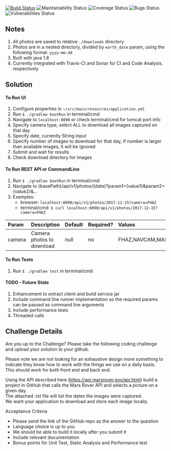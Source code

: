 [![Build Status](https://travis-ci.org/varararun/MarsRoverPhotoDownloader.svg?branch=master)](https://travis-ci.org/varararun/MarsRoverPhotoDownloader)
![Maintainability Status](https://sonarcloud.io/api/project_badges/measure?project=MarsRoverPhotoDownloader&metric=sqale_rating)
![Coverage Status](https://sonarcloud.io/api/project_badges/measure?project=MarsRoverPhotoDownloader&metric=coverage)
![Bugs Status](https://sonarcloud.io/api/project_badges/measure?project=MarsRoverPhotoDownloader&metric=bugs)
![Vulnerabilities Status](https://sonarcloud.io/api/project_badges/measure?project=MarsRoverPhotoDownloader&metric=vulnerabilities)

## Notes
<!--
0. to run sonar report:
 ./gradlew sonarqube   -Dsonar.organization=vararun-github   -Dsonar.host.url=https://sonarcloud.io   -Dsonar.login=b508158c5f2ad698df6785b9608b2906dc37628d -Dsonar.sources=src -Dsonar.java.binaries=build/classes -Dsonar.java.libraries=gradle/**/*.jar -Dsonar.test.inclusions=src/test/** -Dsonar.exclusions=src/test/**
 https://sonarcloud.io/dashboard?id=MarsRoverPhotoDownloader
-->
1. All photos are saved to relative `./downloads` directory
2. Photos are in a nested directory, divided by `earth_date` param, using the following format: `yyyy-mm-dd` 
3. Built with java 1.8
4. Currently integrated with Travis-CI and Sonar for CI and Code Analysis, respectively

## Solution

#### To Run UI
1. Configure properties in `~/src/main/resources/application.yml`
2. Run `$ ./gradlew bootRun` in terminal/cmd
3. Navigate to `localhost:8090` or check terminal/cmd for tomcat port info
4. Specify camera type, select ALL to download all images captured on that day
5. Specify date, currently String input
6. Specify number of images to download for that day, if number is larger than available images, it will be ignored
8. Submit and wait for results
9. Check download directory for images

#### To Run REST API or CommandLine
1. Run `$ ./gradlew bootRun` in terminal/cmd
2. Navigate to {basePath}/api/v1/photos/{date}?param1={value1}&param2={value2}&...
3. Examples: 
	- browser: `localhost:8090/api/v1/photos/2017-12-15?camera=FHAZ`
	- terminal/cmd: `$ curl localhost:8090/api/v1/photos/2017-12-15?camera=FHAZ`

| Param    | Description                           | Default | Required? | Values                                    |
|:---------|:--------------------------------------|:--------|:----------|:------------------------------------------|
| camera   | Camera photos to download             | null    | no        | FHAZ,NAVCAM,MAST,CHEMCAM,MAHLI,MARDI,RHAZ |

#### To Run Tests
1. Run `$ ./gradlew test` in terminal/cmd

#### TODO - Future State
1. Enhancement to extract client and build service jar
2. Include command line runner implementation so the required params can be passed as command line arguments
3. Include performance tests 
4. Threaded calls 

## Challenge Details

Are you up to the Challenge?  Please take the following coding challenge and upload your solution to your github.

Please note we are not looking for an exhaustive design more something to indicate 
they know how to work with the things we use on a daily basis.   
This should work for both front end and back end.

Using the API described here (https://api.marsrover.gov/api.html) 
build a project in GitHub that calls the Mars Rover API and selects a picture on a given day.  
The attached .txt file will list the dates the images were captured.   
We want your application to download and store each image locally.

Acceptance Criteria
- Please send the link of the GitHub repo as the answer to the question
- Language choice is up to you
- We should be able to build it locally after you submit it
- Include relevant documentation
- Bonus points for Unit Test, Static Analysis and Performance test
